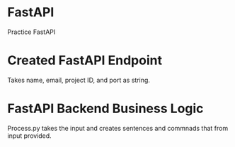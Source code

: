 # FastAPI
Practice FastAPI 

# Created FastAPI Endpoint
Takes name, email, project ID, and port as string.

# FastAPI Backend Business Logic
Process.py takes the input and creates sentences and commnads that from input provided. 
